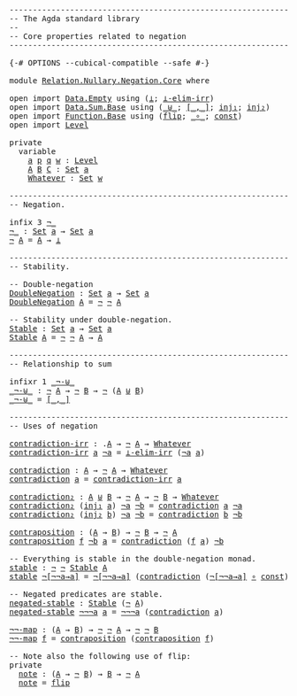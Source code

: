 <pre class="Agda"><a id="1" class="Comment">------------------------------------------------------------------------</a>
<a id="74" class="Comment">-- The Agda standard library</a>
<a id="103" class="Comment">--</a>
<a id="106" class="Comment">-- Core properties related to negation</a>
<a id="145" class="Comment">------------------------------------------------------------------------</a>

<a id="219" class="Symbol">{-#</a> <a id="223" class="Keyword">OPTIONS</a> <a id="231" class="Pragma">--cubical-compatible</a> <a id="252" class="Pragma">--safe</a> <a id="259" class="Symbol">#-}</a>

<a id="264" class="Keyword">module</a> <a id="271" href="Relation.Nullary.Negation.Core.html" class="Module">Relation.Nullary.Negation.Core</a> <a id="302" class="Keyword">where</a>

<a id="309" class="Keyword">open</a> <a id="314" class="Keyword">import</a> <a id="321" href="Data.Empty.html" class="Module">Data.Empty</a> <a id="332" class="Keyword">using</a> <a id="338" class="Symbol">(</a><a id="339" href="Data.Empty.html#914" class="Function">⊥</a><a id="340" class="Symbol">;</a> <a id="342" href="Data.Empty.html#1129" class="Function">⊥-elim-irr</a><a id="352" class="Symbol">)</a>
<a id="354" class="Keyword">open</a> <a id="359" class="Keyword">import</a> <a id="366" href="Data.Sum.Base.html" class="Module">Data.Sum.Base</a> <a id="380" class="Keyword">using</a> <a id="386" class="Symbol">(</a><a id="387" href="Data.Sum.Base.html#625" class="Datatype Operator">_⊎_</a><a id="390" class="Symbol">;</a> <a id="392" href="Data.Sum.Base.html#811" class="Function Operator">[_,_]</a><a id="397" class="Symbol">;</a> <a id="399" href="Data.Sum.Base.html#675" class="InductiveConstructor">inj₁</a><a id="403" class="Symbol">;</a> <a id="405" href="Data.Sum.Base.html#700" class="InductiveConstructor">inj₂</a><a id="409" class="Symbol">)</a>
<a id="411" class="Keyword">open</a> <a id="416" class="Keyword">import</a> <a id="423" href="Function.Base.html" class="Module">Function.Base</a> <a id="437" class="Keyword">using</a> <a id="443" class="Symbol">(</a><a id="444" href="Function.Base.html#1638" class="Function">flip</a><a id="448" class="Symbol">;</a> <a id="450" href="Function.Base.html#1115" class="Function Operator">_∘_</a><a id="453" class="Symbol">;</a> <a id="455" href="Function.Base.html#725" class="Function">const</a><a id="460" class="Symbol">)</a>
<a id="462" class="Keyword">open</a> <a id="467" class="Keyword">import</a> <a id="474" href="Level.html" class="Module">Level</a>

<a id="481" class="Keyword">private</a>
  <a id="491" class="Keyword">variable</a>
    <a id="504" href="Relation.Nullary.Negation.Core.html#504" class="Generalizable">a</a> <a id="506" href="Relation.Nullary.Negation.Core.html#506" class="Generalizable">p</a> <a id="508" href="Relation.Nullary.Negation.Core.html#508" class="Generalizable">q</a> <a id="510" href="Relation.Nullary.Negation.Core.html#510" class="Generalizable">w</a> <a id="512" class="Symbol">:</a> <a id="514" href="Agda.Primitive.html#742" class="Postulate">Level</a>
    <a id="524" href="Relation.Nullary.Negation.Core.html#524" class="Generalizable">A</a> <a id="526" href="Relation.Nullary.Negation.Core.html#526" class="Generalizable">B</a> <a id="528" href="Relation.Nullary.Negation.Core.html#528" class="Generalizable">C</a> <a id="530" class="Symbol">:</a> <a id="532" href="Agda.Primitive.html#388" class="Primitive">Set</a> <a id="536" href="Relation.Nullary.Negation.Core.html#504" class="Generalizable">a</a>
    <a id="542" href="Relation.Nullary.Negation.Core.html#542" class="Generalizable">Whatever</a> <a id="551" class="Symbol">:</a> <a id="553" href="Agda.Primitive.html#388" class="Primitive">Set</a> <a id="557" href="Relation.Nullary.Negation.Core.html#510" class="Generalizable">w</a>

<a id="560" class="Comment">------------------------------------------------------------------------</a>
<a id="633" class="Comment">-- Negation.</a>

<a id="647" class="Keyword">infix</a> <a id="653" class="Number">3</a> <a id="655" href="Relation.Nullary.Negation.Core.html#658" class="Function Operator">¬_</a>
<a id="¬_"></a><a id="658" href="Relation.Nullary.Negation.Core.html#658" class="Function Operator">¬_</a> <a id="661" class="Symbol">:</a> <a id="663" href="Agda.Primitive.html#388" class="Primitive">Set</a> <a id="667" href="Relation.Nullary.Negation.Core.html#504" class="Generalizable">a</a> <a id="669" class="Symbol">→</a> <a id="671" href="Agda.Primitive.html#388" class="Primitive">Set</a> <a id="675" href="Relation.Nullary.Negation.Core.html#504" class="Generalizable">a</a>
<a id="677" href="Relation.Nullary.Negation.Core.html#658" class="Function Operator">¬</a> <a id="679" href="Relation.Nullary.Negation.Core.html#679" class="Bound">A</a> <a id="681" class="Symbol">=</a> <a id="683" href="Relation.Nullary.Negation.Core.html#679" class="Bound">A</a> <a id="685" class="Symbol">→</a> <a id="687" href="Data.Empty.html#914" class="Function">⊥</a>

<a id="690" class="Comment">------------------------------------------------------------------------</a>
<a id="763" class="Comment">-- Stability.</a>

<a id="778" class="Comment">-- Double-negation</a>
<a id="DoubleNegation"></a><a id="797" href="Relation.Nullary.Negation.Core.html#797" class="Function">DoubleNegation</a> <a id="812" class="Symbol">:</a> <a id="814" href="Agda.Primitive.html#388" class="Primitive">Set</a> <a id="818" href="Relation.Nullary.Negation.Core.html#504" class="Generalizable">a</a> <a id="820" class="Symbol">→</a> <a id="822" href="Agda.Primitive.html#388" class="Primitive">Set</a> <a id="826" href="Relation.Nullary.Negation.Core.html#504" class="Generalizable">a</a>
<a id="828" href="Relation.Nullary.Negation.Core.html#797" class="Function">DoubleNegation</a> <a id="843" href="Relation.Nullary.Negation.Core.html#843" class="Bound">A</a> <a id="845" class="Symbol">=</a> <a id="847" href="Relation.Nullary.Negation.Core.html#658" class="Function Operator">¬</a> <a id="849" href="Relation.Nullary.Negation.Core.html#658" class="Function Operator">¬</a> <a id="851" href="Relation.Nullary.Negation.Core.html#843" class="Bound">A</a>

<a id="854" class="Comment">-- Stability under double-negation.</a>
<a id="Stable"></a><a id="890" href="Relation.Nullary.Negation.Core.html#890" class="Function">Stable</a> <a id="897" class="Symbol">:</a> <a id="899" href="Agda.Primitive.html#388" class="Primitive">Set</a> <a id="903" href="Relation.Nullary.Negation.Core.html#504" class="Generalizable">a</a> <a id="905" class="Symbol">→</a> <a id="907" href="Agda.Primitive.html#388" class="Primitive">Set</a> <a id="911" href="Relation.Nullary.Negation.Core.html#504" class="Generalizable">a</a>
<a id="913" href="Relation.Nullary.Negation.Core.html#890" class="Function">Stable</a> <a id="920" href="Relation.Nullary.Negation.Core.html#920" class="Bound">A</a> <a id="922" class="Symbol">=</a> <a id="924" href="Relation.Nullary.Negation.Core.html#658" class="Function Operator">¬</a> <a id="926" href="Relation.Nullary.Negation.Core.html#658" class="Function Operator">¬</a> <a id="928" href="Relation.Nullary.Negation.Core.html#920" class="Bound">A</a> <a id="930" class="Symbol">→</a> <a id="932" href="Relation.Nullary.Negation.Core.html#920" class="Bound">A</a>

<a id="935" class="Comment">------------------------------------------------------------------------</a>
<a id="1008" class="Comment">-- Relationship to sum</a>

<a id="1032" class="Keyword">infixr</a> <a id="1039" class="Number">1</a> <a id="1041" href="Relation.Nullary.Negation.Core.html#1047" class="Function Operator">_¬-⊎_</a>
<a id="_¬-⊎_"></a><a id="1047" href="Relation.Nullary.Negation.Core.html#1047" class="Function Operator">_¬-⊎_</a> <a id="1053" class="Symbol">:</a> <a id="1055" href="Relation.Nullary.Negation.Core.html#658" class="Function Operator">¬</a> <a id="1057" href="Relation.Nullary.Negation.Core.html#524" class="Generalizable">A</a> <a id="1059" class="Symbol">→</a> <a id="1061" href="Relation.Nullary.Negation.Core.html#658" class="Function Operator">¬</a> <a id="1063" href="Relation.Nullary.Negation.Core.html#526" class="Generalizable">B</a> <a id="1065" class="Symbol">→</a> <a id="1067" href="Relation.Nullary.Negation.Core.html#658" class="Function Operator">¬</a> <a id="1069" class="Symbol">(</a><a id="1070" href="Relation.Nullary.Negation.Core.html#524" class="Generalizable">A</a> <a id="1072" href="Data.Sum.Base.html#625" class="Datatype Operator">⊎</a> <a id="1074" href="Relation.Nullary.Negation.Core.html#526" class="Generalizable">B</a><a id="1075" class="Symbol">)</a>
<a id="1077" href="Relation.Nullary.Negation.Core.html#1047" class="Function Operator">_¬-⊎_</a> <a id="1083" class="Symbol">=</a> <a id="1085" href="Data.Sum.Base.html#811" class="Function Operator">[_,_]</a>

<a id="1092" class="Comment">------------------------------------------------------------------------</a>
<a id="1165" class="Comment">-- Uses of negation</a>

<a id="contradiction-irr"></a><a id="1186" href="Relation.Nullary.Negation.Core.html#1186" class="Function">contradiction-irr</a> <a id="1204" class="Symbol">:</a> <a id="1206" class="Symbol">.</a><a id="1207" href="Relation.Nullary.Negation.Core.html#524" class="Generalizable">A</a> <a id="1209" class="Symbol">→</a> <a id="1211" href="Relation.Nullary.Negation.Core.html#658" class="Function Operator">¬</a> <a id="1213" href="Relation.Nullary.Negation.Core.html#524" class="Generalizable">A</a> <a id="1215" class="Symbol">→</a> <a id="1217" href="Relation.Nullary.Negation.Core.html#542" class="Generalizable">Whatever</a>
<a id="1226" href="Relation.Nullary.Negation.Core.html#1186" class="Function">contradiction-irr</a> <a id="1244" href="Relation.Nullary.Negation.Core.html#1244" class="Bound">a</a> <a id="1246" href="Relation.Nullary.Negation.Core.html#1246" class="Bound">¬a</a> <a id="1249" class="Symbol">=</a> <a id="1251" href="Data.Empty.html#1129" class="Function">⊥-elim-irr</a> <a id="1262" class="Symbol">(</a><a id="1263" href="Relation.Nullary.Negation.Core.html#1246" class="Bound">¬a</a> <a id="1266" href="Relation.Nullary.Negation.Core.html#1244" class="Bound">a</a><a id="1267" class="Symbol">)</a>

<a id="contradiction"></a><a id="1270" href="Relation.Nullary.Negation.Core.html#1270" class="Function">contradiction</a> <a id="1284" class="Symbol">:</a> <a id="1286" href="Relation.Nullary.Negation.Core.html#524" class="Generalizable">A</a> <a id="1288" class="Symbol">→</a> <a id="1290" href="Relation.Nullary.Negation.Core.html#658" class="Function Operator">¬</a> <a id="1292" href="Relation.Nullary.Negation.Core.html#524" class="Generalizable">A</a> <a id="1294" class="Symbol">→</a> <a id="1296" href="Relation.Nullary.Negation.Core.html#542" class="Generalizable">Whatever</a>
<a id="1305" href="Relation.Nullary.Negation.Core.html#1270" class="Function">contradiction</a> <a id="1319" href="Relation.Nullary.Negation.Core.html#1319" class="Bound">a</a> <a id="1321" class="Symbol">=</a> <a id="1323" href="Relation.Nullary.Negation.Core.html#1186" class="Function">contradiction-irr</a> <a id="1341" href="Relation.Nullary.Negation.Core.html#1319" class="Bound">a</a>

<a id="contradiction₂"></a><a id="1344" href="Relation.Nullary.Negation.Core.html#1344" class="Function">contradiction₂</a> <a id="1359" class="Symbol">:</a> <a id="1361" href="Relation.Nullary.Negation.Core.html#524" class="Generalizable">A</a> <a id="1363" href="Data.Sum.Base.html#625" class="Datatype Operator">⊎</a> <a id="1365" href="Relation.Nullary.Negation.Core.html#526" class="Generalizable">B</a> <a id="1367" class="Symbol">→</a> <a id="1369" href="Relation.Nullary.Negation.Core.html#658" class="Function Operator">¬</a> <a id="1371" href="Relation.Nullary.Negation.Core.html#524" class="Generalizable">A</a> <a id="1373" class="Symbol">→</a> <a id="1375" href="Relation.Nullary.Negation.Core.html#658" class="Function Operator">¬</a> <a id="1377" href="Relation.Nullary.Negation.Core.html#526" class="Generalizable">B</a> <a id="1379" class="Symbol">→</a> <a id="1381" href="Relation.Nullary.Negation.Core.html#542" class="Generalizable">Whatever</a>
<a id="1390" href="Relation.Nullary.Negation.Core.html#1344" class="Function">contradiction₂</a> <a id="1405" class="Symbol">(</a><a id="1406" href="Data.Sum.Base.html#675" class="InductiveConstructor">inj₁</a> <a id="1411" href="Relation.Nullary.Negation.Core.html#1411" class="Bound">a</a><a id="1412" class="Symbol">)</a> <a id="1414" href="Relation.Nullary.Negation.Core.html#1414" class="Bound">¬a</a> <a id="1417" href="Relation.Nullary.Negation.Core.html#1417" class="Bound">¬b</a> <a id="1420" class="Symbol">=</a> <a id="1422" href="Relation.Nullary.Negation.Core.html#1270" class="Function">contradiction</a> <a id="1436" href="Relation.Nullary.Negation.Core.html#1411" class="Bound">a</a> <a id="1438" href="Relation.Nullary.Negation.Core.html#1414" class="Bound">¬a</a>
<a id="1441" href="Relation.Nullary.Negation.Core.html#1344" class="Function">contradiction₂</a> <a id="1456" class="Symbol">(</a><a id="1457" href="Data.Sum.Base.html#700" class="InductiveConstructor">inj₂</a> <a id="1462" href="Relation.Nullary.Negation.Core.html#1462" class="Bound">b</a><a id="1463" class="Symbol">)</a> <a id="1465" href="Relation.Nullary.Negation.Core.html#1465" class="Bound">¬a</a> <a id="1468" href="Relation.Nullary.Negation.Core.html#1468" class="Bound">¬b</a> <a id="1471" class="Symbol">=</a> <a id="1473" href="Relation.Nullary.Negation.Core.html#1270" class="Function">contradiction</a> <a id="1487" href="Relation.Nullary.Negation.Core.html#1462" class="Bound">b</a> <a id="1489" href="Relation.Nullary.Negation.Core.html#1468" class="Bound">¬b</a>

<a id="contraposition"></a><a id="1493" href="Relation.Nullary.Negation.Core.html#1493" class="Function">contraposition</a> <a id="1508" class="Symbol">:</a> <a id="1510" class="Symbol">(</a><a id="1511" href="Relation.Nullary.Negation.Core.html#524" class="Generalizable">A</a> <a id="1513" class="Symbol">→</a> <a id="1515" href="Relation.Nullary.Negation.Core.html#526" class="Generalizable">B</a><a id="1516" class="Symbol">)</a> <a id="1518" class="Symbol">→</a> <a id="1520" href="Relation.Nullary.Negation.Core.html#658" class="Function Operator">¬</a> <a id="1522" href="Relation.Nullary.Negation.Core.html#526" class="Generalizable">B</a> <a id="1524" class="Symbol">→</a> <a id="1526" href="Relation.Nullary.Negation.Core.html#658" class="Function Operator">¬</a> <a id="1528" href="Relation.Nullary.Negation.Core.html#524" class="Generalizable">A</a>
<a id="1530" href="Relation.Nullary.Negation.Core.html#1493" class="Function">contraposition</a> <a id="1545" href="Relation.Nullary.Negation.Core.html#1545" class="Bound">f</a> <a id="1547" href="Relation.Nullary.Negation.Core.html#1547" class="Bound">¬b</a> <a id="1550" href="Relation.Nullary.Negation.Core.html#1550" class="Bound">a</a> <a id="1552" class="Symbol">=</a> <a id="1554" href="Relation.Nullary.Negation.Core.html#1270" class="Function">contradiction</a> <a id="1568" class="Symbol">(</a><a id="1569" href="Relation.Nullary.Negation.Core.html#1545" class="Bound">f</a> <a id="1571" href="Relation.Nullary.Negation.Core.html#1550" class="Bound">a</a><a id="1572" class="Symbol">)</a> <a id="1574" href="Relation.Nullary.Negation.Core.html#1547" class="Bound">¬b</a>

<a id="1578" class="Comment">-- Everything is stable in the double-negation monad.</a>
<a id="stable"></a><a id="1632" href="Relation.Nullary.Negation.Core.html#1632" class="Function">stable</a> <a id="1639" class="Symbol">:</a> <a id="1641" href="Relation.Nullary.Negation.Core.html#658" class="Function Operator">¬</a> <a id="1643" href="Relation.Nullary.Negation.Core.html#658" class="Function Operator">¬</a> <a id="1645" href="Relation.Nullary.Negation.Core.html#890" class="Function">Stable</a> <a id="1652" href="Relation.Nullary.Negation.Core.html#524" class="Generalizable">A</a>
<a id="1654" href="Relation.Nullary.Negation.Core.html#1632" class="Function">stable</a> <a id="1661" href="Relation.Nullary.Negation.Core.html#1661" class="Bound">¬[¬¬a→a]</a> <a id="1670" class="Symbol">=</a> <a id="1672" href="Relation.Nullary.Negation.Core.html#1661" class="Bound">¬[¬¬a→a]</a> <a id="1681" class="Symbol">(</a><a id="1682" href="Relation.Nullary.Negation.Core.html#1270" class="Function">contradiction</a> <a id="1696" class="Symbol">(</a><a id="1697" href="Relation.Nullary.Negation.Core.html#1661" class="Bound">¬[¬¬a→a]</a> <a id="1706" href="Function.Base.html#1115" class="Function Operator">∘</a> <a id="1708" href="Function.Base.html#725" class="Function">const</a><a id="1713" class="Symbol">))</a>

<a id="1717" class="Comment">-- Negated predicates are stable.</a>
<a id="negated-stable"></a><a id="1751" href="Relation.Nullary.Negation.Core.html#1751" class="Function">negated-stable</a> <a id="1766" class="Symbol">:</a> <a id="1768" href="Relation.Nullary.Negation.Core.html#890" class="Function">Stable</a> <a id="1775" class="Symbol">(</a><a id="1776" href="Relation.Nullary.Negation.Core.html#658" class="Function Operator">¬</a> <a id="1778" href="Relation.Nullary.Negation.Core.html#524" class="Generalizable">A</a><a id="1779" class="Symbol">)</a>
<a id="1781" href="Relation.Nullary.Negation.Core.html#1751" class="Function">negated-stable</a> <a id="1796" href="Relation.Nullary.Negation.Core.html#1796" class="Bound">¬¬¬a</a> <a id="1801" href="Relation.Nullary.Negation.Core.html#1801" class="Bound">a</a> <a id="1803" class="Symbol">=</a> <a id="1805" href="Relation.Nullary.Negation.Core.html#1796" class="Bound">¬¬¬a</a> <a id="1810" class="Symbol">(</a><a id="1811" href="Relation.Nullary.Negation.Core.html#1270" class="Function">contradiction</a> <a id="1825" href="Relation.Nullary.Negation.Core.html#1801" class="Bound">a</a><a id="1826" class="Symbol">)</a>

<a id="¬¬-map"></a><a id="1829" href="Relation.Nullary.Negation.Core.html#1829" class="Function">¬¬-map</a> <a id="1836" class="Symbol">:</a> <a id="1838" class="Symbol">(</a><a id="1839" href="Relation.Nullary.Negation.Core.html#524" class="Generalizable">A</a> <a id="1841" class="Symbol">→</a> <a id="1843" href="Relation.Nullary.Negation.Core.html#526" class="Generalizable">B</a><a id="1844" class="Symbol">)</a> <a id="1846" class="Symbol">→</a> <a id="1848" href="Relation.Nullary.Negation.Core.html#658" class="Function Operator">¬</a> <a id="1850" href="Relation.Nullary.Negation.Core.html#658" class="Function Operator">¬</a> <a id="1852" href="Relation.Nullary.Negation.Core.html#524" class="Generalizable">A</a> <a id="1854" class="Symbol">→</a> <a id="1856" href="Relation.Nullary.Negation.Core.html#658" class="Function Operator">¬</a> <a id="1858" href="Relation.Nullary.Negation.Core.html#658" class="Function Operator">¬</a> <a id="1860" href="Relation.Nullary.Negation.Core.html#526" class="Generalizable">B</a>
<a id="1862" href="Relation.Nullary.Negation.Core.html#1829" class="Function">¬¬-map</a> <a id="1869" href="Relation.Nullary.Negation.Core.html#1869" class="Bound">f</a> <a id="1871" class="Symbol">=</a> <a id="1873" href="Relation.Nullary.Negation.Core.html#1493" class="Function">contraposition</a> <a id="1888" class="Symbol">(</a><a id="1889" href="Relation.Nullary.Negation.Core.html#1493" class="Function">contraposition</a> <a id="1904" href="Relation.Nullary.Negation.Core.html#1869" class="Bound">f</a><a id="1905" class="Symbol">)</a>

<a id="1908" class="Comment">-- Note also the following use of flip:</a>
<a id="1948" class="Keyword">private</a>
  <a id="note"></a><a id="1958" href="Relation.Nullary.Negation.Core.html#1958" class="Function">note</a> <a id="1963" class="Symbol">:</a> <a id="1965" class="Symbol">(</a><a id="1966" href="Relation.Nullary.Negation.Core.html#524" class="Generalizable">A</a> <a id="1968" class="Symbol">→</a> <a id="1970" href="Relation.Nullary.Negation.Core.html#658" class="Function Operator">¬</a> <a id="1972" href="Relation.Nullary.Negation.Core.html#526" class="Generalizable">B</a><a id="1973" class="Symbol">)</a> <a id="1975" class="Symbol">→</a> <a id="1977" href="Relation.Nullary.Negation.Core.html#526" class="Generalizable">B</a> <a id="1979" class="Symbol">→</a> <a id="1981" href="Relation.Nullary.Negation.Core.html#658" class="Function Operator">¬</a> <a id="1983" href="Relation.Nullary.Negation.Core.html#524" class="Generalizable">A</a>
  <a id="1987" href="Relation.Nullary.Negation.Core.html#1958" class="Function">note</a> <a id="1992" class="Symbol">=</a> <a id="1994" href="Function.Base.html#1638" class="Function">flip</a>

</pre>
